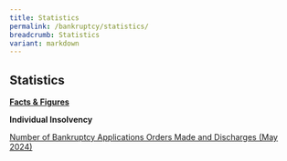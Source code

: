 ```yaml
---
title: Statistics
permalink: /bankruptcy/statistics/
breadcrumb: Statistics
variant: markdown
---
```

Statistics
---

<u><b>Facts &amp; Figures</b></u>

**Individual Insolvency**

[Number of Bankruptcy Applications Orders Made and Discharges (May 2024)](/files/IID%20Statistics%20/NumberofBankruptcyApplicationsOrdersMadeandDischargesMay2024_.pdf)